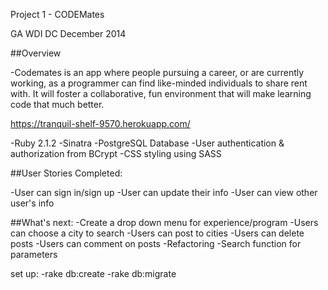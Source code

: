 Project 1 - CODEMates

GA WDI DC December 2014

##Overview

-Codemates is an app where people pursuing a career, or are currently working, as a programmer can find like-minded individuals to share rent with. It will foster a collaborative, fun environment that will make learning code that much better. 

https://tranquil-shelf-9570.herokuapp.com/

-Ruby 2.1.2
-Sinatra
-PostgreSQL Database
-User authentication & authorization from BCrypt
-CSS styling using SASS



##User Stories Completed:

-User can sign in/sign up
-User can update their info
-User can view other user's info


##What's next:
-Create a drop down menu for experience/program
-Users can choose a city to search
-Users can post to cities
-Users can delete posts
-Users can comment on posts
-Refactoring
-Search function for parameters



set up:
-rake db:create
-rake db:migrate